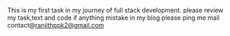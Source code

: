 This is my first task in my journey of full stack development.
please review my task,text and code
if anything mistake in my blog please ping me mail
contact@ranjithppk2@gmail.com